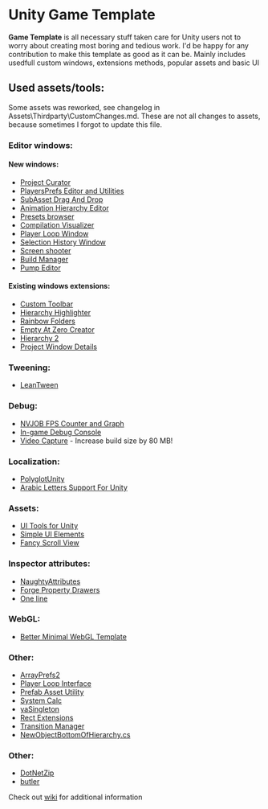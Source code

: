 # Unity Game Template
**Game Template** is all necessary stuff taken care for Unity users not to worry about creating most boring and tedious work. I'd be happy for any contribution to make this template as good as it can be.
Mainly includes usedfull custom windows, extensions methods, popular assets and basic UI
## Used assets/tools:
Some assets was reworked, see changelog in Assets\Thirdparty\CustomChanges.md. These are not all changes to assets, because sometimes I forgot to update this file.

### Editor windows:
#### New windows:
 * [Project Curator](https://github.com/ogxd/project-curator)
 * [PlayersPrefs Editor and Utilities](https://assetstore.unity.com/packages/tools/playersprefs-editor-and-utilities-26656)
 * [SubAsset Drag And Drop](https://github.com/Maligan/unity-subassets-drag-and-drop)
 * [Animation Hierarchy Editor](https://github.com/s-m-k/Unity-Animation-Hierarchy-Editor)
 * [Presets browser](https://github.com/rfadeev/presets-browser)
 * [Compilation Visualizer](https://github.com/needle-tools/compilation-visualizer)
 * [Player Loop Window](https://gist.github.com/karljj1/978d76de9c93b20bd9761825ccf08fdf)
 * [Selection History Window](https://github.com/Team-on/unity-history-window)
 * [Screen shooter](https://github.com/Team-on/UnityScreenShooter)
 * [Build Manager](https://github.com/Team-on/UnityBuildManager)
 * [Pump Editor](https://github.com/rfadeev/pump-editor)
#### Existing windows extensions:
 * [Custom Toolbar](https://github.com/Team-on/CustomToolbar)
 * [Hierarchy Highlighter](https://github.com/2irate2migrate/HierarchyHighlighter)
 * [Rainbow Folders](https://github.com/PhannGor/unity3d-rainbow-folders)
 * [Empty At Zero Creator](https://assetstore.unity.com/packages/tools/utilities/empty-at-zero-creator-97576)
 * [Hierarchy 2](https://assetstore.unity.com/packages/tools/utilities/hierarchy-2-166483)
 * [Project Window Details](https://github.com/Team-on/ProjectWindowDetails)
 
 ### Tweening:
  * [LeanTween](https://assetstore.unity.com/packages/tools/animation/leantween-3595)
  
 ### Debug:
  * [NVJOB FPS Counter and Graph](https://nvjob.itch.io/fps-counter-and-graph)
  * [In-game Debug Console](https://github.com/yasirkula/UnityIngameDebugConsole)
  * [Video Capture](https://assetstore.unity.com/packages/tools/video/video-capture-75653) - Increase build size by 80 MB!
  
 ### Localization:
  * [PolyglotUnity](https://github.com/agens-no/PolyglotUnity)
  * [Arabic Letters Support For Unity](https://github.com/Konash/arabic-support-unity )
  
 ### Assets:
  * [UI Tools for Unity](https://assetstore.unity.com/packages/tools/gui/ui-tools-for-unity-124299)
  * [Simple UI Elements](https://assetstore.unity.com/packages/2d/gui/icons/simple-ui-elements-53276)
  * [Fancy Scroll View](https://github.com/setchi/FancyScrollView)
  
### Inspector attributes:
  * [NaughtyAttributes](https://github.com/dbrizov/NaughtyAttributes/)
  * [Forge Property Drawers](https://github.com/rfadeev/unity-forge-property-drawers)
  * [One line](https://github.com/slavniyteo/one-line)
  
### WebGL:
  * [Better Minimal WebGL Template](https://seansleblanc.itch.io/better-minimal-webgl-template)
  
### Other:
  * [ArrayPrefs2](http://wiki.unity3d.com/index.php/ArrayPrefs2)
  * [Player Loop Interface](https://github.com/Baste-RainGames/PlayerLoopInterface)
  * [Prefab Asset Utility](https://github.com/MileyHollenberg/PrefabAssetUtility)
  * [System Calc](https://github.com/LightGive/SystemCalc)
  * [yaSingleton](https://github.com/jedybg/yaSingleton)
  * [Rect Extensions](https://github.com/slavniyteo/rect-ex)
  * [Transition Manager](https://github.com/LightGive/TransitionManager)
  * [NewObjectBottomOfHierarchy.cs](https://gist.github.com/SiarheiPilat/4ed2c47a8d0882f266d676afd4b4fa48)
  
 ### Other:
 * [DotNetZip](https://archive.codeplex.com/?p=DotNetZip)
 * [butler](https://itch.io/docs/butler/)
   
Check out [wiki](https://github.com/Team-on/UnityGameTemplate/wiki) for additional information
